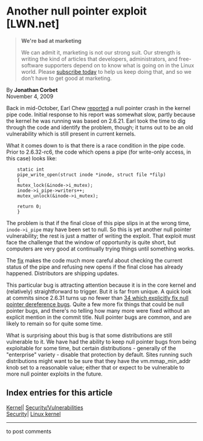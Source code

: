 # Another null pointer exploit [LWN.net]

> **We're bad at marketing**
> 
> We can admit it, marketing is not our strong suit. Our strength is writing the kind of articles that developers, administrators, and free-software supporters depend on to know what is going on in the Linux world. Please [subscribe today](/Promo/nsn-bad/subscribe) to help us keep doing that, and so we don’t have to get good at marketing. 

By **Jonathan Corbet**  
November 4, 2009 

Back in mid-October, Earl Chew [reported](/Articles/360329/) a null pointer crash in the kernel pipe code. Initial response to his report was somewhat slow, partly because the kernel he was running was based on 2.6.21. Earl took the time to dig through the code and identify the problem, though; it turns out to be an old vulnerability which is still present in current kernels. 

What it comes down to is that there is a race condition in the pipe code. Prior to 2.6.32-rc6, the code which opens a pipe (for write-only access, in this case) looks like: 
    
    
        static int
        pipe_write_open(struct inode *inode, struct file *filp)
        {
    	mutex_lock(&inode->i_mutex);
    	inode->i_pipe->writers++;
    	mutex_unlock(&inode->i_mutex);
    
    	return 0;
        }
    

The problem is that if the final close of this pipe slips in at the wrong time, `inode->i_pipe` may have been set to null. So this is yet another null pointer vulnerability; the rest is just a matter of writing the exploit. That exploit must face the challenge that the window of opportunity is quite short, but computers are very good at continually trying things until something works. 

The [fix](http://git.kernel.org/linus/ad3960243e55320d74195fb85c975e0a8cc4466c) makes the code much more careful about checking the current status of the pipe and refusing new opens if the final close has already happened. Distributors are shipping updates. 

This particular bug is attracting attention because it is in the core kernel and (relatively) straightforward to trigger. But it is far from unique. A quick look at commits since 2.6.31 turns up no fewer than [34 which explicitly fix null pointer dereference bugs](/Articles/360341/). Quite a few more fix things that could be null pointer bugs, and there's no telling how many more were fixed without an explicit mention in the commit title. Null pointer bugs are common, and are likely to remain so for quite some time. 

What is surprising about this bug is that some distributions are still vulnerable to it. We have had the ability to keep null pointer bugs from being exploitable for some time, but certain distributions - generally of the "enterprise" variety - disable that protection by default. Sites running such distributions might want to be sure that they have the vm.mmap_min_addr knob set to a reasonable value; either that or expect to be vulnerable to more null pointer exploits in the future. 

  
Index entries for this article  
---  
[Kernel](/Kernel/Index)| [Security/Vulnerabilities](/Kernel/Index#Security-Vulnerabilities)  
[Security](/Security/Index/)| [Linux kernel](/Security/Index/#Linux_kernel)  
  


* * *

to post comments 
